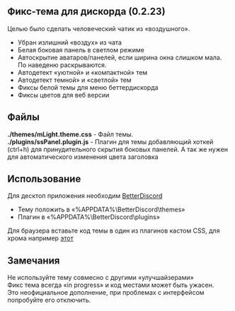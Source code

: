 ## Фикс-тема для дискорда (0.2.23)
Целью было сделать человеческий чатик из «воздушного».

* Убран излишний «воздух» из чата
* Белая боковая панель в светлом режиме
* Автоскрытие аватаров/панелей, если ширина окна слишком мала. По наведеню раскрываются.
* Автодетект «уютной» и «компактной» тем
* Автодетект темной» и «светлой» тем
* Фиксы белой темы для меню беттердискорда
* Фиксы цветов для веб версии

## Файлы
**./themes/mLight.theme.css** - Файл темы.  
**./plugins/ssPanel.plugin.js** - Плагин для темы добавляющий хоткей (ctrl+h) для принудительного скрытия боковых панелей. А так же нужен для автоматического изменения цвета заголовка 

## Использование
Для десктоп приложения необходим [BetterDiscord](https://github.com/Jiiks/BetterDiscordApp)  
- Тему положить в «%APPDATA%\BetterDiscord\themes»
- Плагин в «%APPDATA%\BetterDiscord\plugins»

Для браузера вставьте код темы в один из плагинов кастом CSS, для хрома например [этот](https://chrome.google.com/webstore/detail/user-css/okpjlejfhacmgjkmknjhadmkdbcldfcb)

## Замечания
Не используйте тему совмесно с другими «улучшайзерами»  
Фикс тема всегда «in progress» и код местами может быть ужасен.  
Это неофициальное дополнение, при проблемах с интерфейсом попробуйте его отключить.
